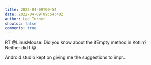 ```yaml
---
title: 2022-04-09T09-54
date: 2022-04-09T09:54:40Z
author: Lee Turner
showtoc: false
comments: true
---
```


RT @LinusMoose: Did you know about the ifEmpty method in Kotlin? 
Neither did I 😂

Android studio kept on giving me the suggestions to impr…

